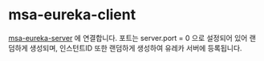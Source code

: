 # msa-eureka-client
[msa-eureka-server](https://github.com/saro-example/msa-eureka-server) 에 연결합니다.
포트는 server.port = 0 으로 설정되어 있어 랜덤하게 생성되며,
인스턴트ID 또한 랜덤하게 생성하여 유레카 서버에 등록됩니다.
